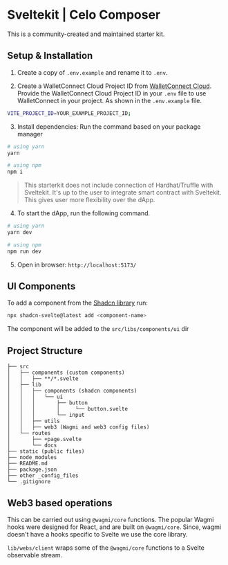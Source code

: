 # Sveltekit | Celo Composer

This is a community-created and maintained starter kit.

## Setup & Installation

1. Create a copy of `.env.example` and rename it to `.env`.

2. Create a WalletConnect Cloud Project ID from [WalletConnect Cloud](https://cloud.walletconnect.com/). Provide the WalletConnect Cloud Project ID in your `.env` file to use WalletConnect in your project. As shown in the `.env.example` file.

```bash
VITE_PROJECT_ID=YOUR_EXAMPLE_PROJECT_ID;
```

3. Install dependencies: Run  the command based on your package manager

```bash
# using yarn
yarn 

# using npm
npm i
```

> This starterkit does not include connection of Hardhat/Truffle with Sveltekit. It's up to the user to integrate smart contract with Sveltekit. This gives user more flexibility over the dApp.

4. To start the dApp, run the following command.

```bash
# using yarn
yarn dev

# using npm
npm run dev
```

5. Open in browser: `http://localhost:5173/`
## UI Components

To add a component from the [Shadcn library](https://www.shadcn-svelte.com/) run:

```bash
npx shadcn-svelte@latest add <component-name>
```

The component will be added to the `src/libs/components/ui` dir


## Project Structure

```
├── src
│   ├── components (custom components)
│   │   ├── **/*.svelte
│   ├── lib
│   │   ├── components (shadcn components)
│   │   │   └── ui
│   │   │       ├── button
│   │   │       │     └── button.svelte
│   │   │       └── input
│   │   ├── utils
│   │   ├── web3 (Wagmi and web3 config files)
│   └── routes
│       ├── +page.svelte
│       └── docs
├── static (public files)
├── node_modules
├── README.md
├── package.json
├── other _config_files
└── .gitignore

```
## Web3 based operations

This can be carried out using `@wagmi/core` functions. 
The popular Wagmi hooks were designed for React, and are built on `@wagmi/core`. 
Since, wagmi doesn't have a hooks specific to Svelte we use the core library.

`lib/webs/client` wraps some of the `@wagmi/core` functions to a Svelte observable stream.


